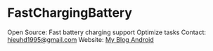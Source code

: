 # FastChargingBattery
Open Source: Fast battery charging support
Optimize tasks
Contact: hieuhd1995@gmail.com
Website: <a href="http://www.hieucode.info/">My Blog Android</a>
